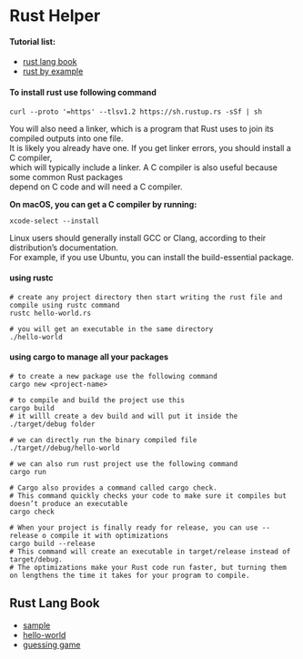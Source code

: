 # Rust Helper

#### Tutorial list:
- [rust lang book](https://doc.rust-lang.org/stable/book/title-page.html)
- [rust by example](https://doc.rust-lang.org/rust-by-example/index.html)


#### To install rust use following command
```
curl --proto '=https' --tlsv1.2 https://sh.rustup.rs -sSf | sh
```
You will also need a linker, which is a program that Rust uses to join its compiled outputs into one file. </br>
It is likely you already have one. If you get linker errors, you should install a C compiler, </br>
which will typically include a linker. A C compiler is also useful because some common Rust packages </br>
depend on C code and will need a C compiler. </br>

**On macOS, you can get a C compiler by running:** </br>
```
xcode-select --install
```
Linux users should generally install GCC or Clang, according to their distribution’s documentation. </br>
For example, if you use Ubuntu, you can install the build-essential package. </br>

#### using rustc
```
# create any project directory then start writing the rust file and compile using rustc command
rustc hello-world.rs

# you will get an executable in the same directory
./hello-world
```

#### using cargo to manage all your packages
```
# to create a new package use the following command
cargo new <project-name>

# to compile and build the project use this
cargo build
# it willl create a dev build and will put it inside the ./target/debug folder

# we can directly run the binary compiled file
./target//debug/hello-world

# we can also run rust project use the following command
cargo run

# Cargo also provides a command called cargo check. 
# This command quickly checks your code to make sure it compiles but doesn’t produce an executable
cargo check

# When your project is finally ready for release, you can use --release o compile it with optimizations
cargo build --release
# This command will create an executable in target/release instead of target/debug. 
# The optimizations make your Rust code run faster, but turning them on lengthens the time it takes for your program to compile.
```

## Rust Lang Book
- [sample](/rust-lang/sample)
- [hello-world](/rust-lang/hello-world)
- [guessing game](/rust-lang/guessing-game)